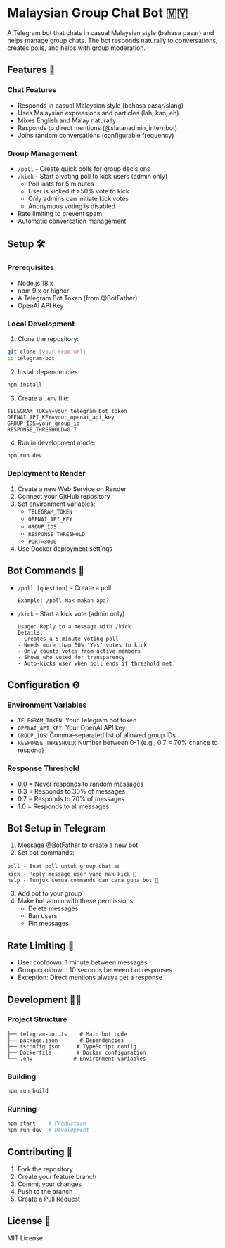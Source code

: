 # Malaysian Group Chat Bot 🇲🇾

A Telegram bot that chats in casual Malaysian style (bahasa pasar) and helps manage group chats. The bot responds naturally to conversations, creates polls, and helps with group moderation.

## Features 🌟

### Chat Features
- Responds in casual Malaysian style (bahasa pasar/slang)
- Uses Malaysian expressions and particles (lah, kan, eh)
- Mixes English and Malay naturally
- Responds to direct mentions (@slatanadmin_internbot)
- Joins random conversations (configurable frequency)

### Group Management
- `/poll` - Create quick polls for group decisions
- `/kick` - Start a voting poll to kick users (admin only)
  - Poll lasts for 5 minutes
  - User is kicked if >50% vote to kick
  - Only admins can initiate kick votes
  - Anonymous voting is disabled
- Rate limiting to prevent spam
- Automatic conversation management

## Setup 🛠️

### Prerequisites
- Node.js 18.x
- npm 9.x or higher
- A Telegram Bot Token (from @BotFather)
- OpenAI API Key

### Local Development
1. Clone the repository:
```bash
git clone [your-repo-url]
cd telegram-bot
```

2. Install dependencies:
```bash
npm install
```

3. Create a `.env` file:
```env
TELEGRAM_TOKEN=your_telegram_bot_token
OPENAI_API_KEY=your_openai_api_key
GROUP_IDS=your_group_id
RESPONSE_THRESHOLD=0.7
```

4. Run in development mode:
```bash
npm run dev
```

### Deployment to Render
1. Create a new Web Service on Render
2. Connect your GitHub repository
3. Set environment variables:
   - `TELEGRAM_TOKEN`
   - `OPENAI_API_KEY`
   - `GROUP_IDS`
   - `RESPONSE_THRESHOLD`
   - `PORT=3000`
4. Use Docker deployment settings

## Bot Commands 🤖

- `/poll [question]` - Create a poll
  ```
  Example: /poll Nak makan apa?
  ```

- `/kick` - Start a kick vote (admin only)
  ```
  Usage: Reply to a message with /kick
  Details:
  - Creates a 5-minute voting poll
  - Needs more than 50% "Yes" votes to kick
  - Only counts votes from active members
  - Shows who voted for transparency
  - Auto-kicks user when poll ends if threshold met
  ```

## Configuration ⚙️

### Environment Variables
- `TELEGRAM_TOKEN`: Your Telegram bot token
- `OPENAI_API_KEY`: Your OpenAI API key
- `GROUP_IDS`: Comma-separated list of allowed group IDs
- `RESPONSE_THRESHOLD`: Number between 0-1 (e.g., 0.7 = 70% chance to respond)

### Response Threshold
- 0.0 = Never responds to random messages
- 0.3 = Responds to 30% of messages
- 0.7 = Responds to 70% of messages
- 1.0 = Responds to all messages

## Bot Setup in Telegram

1. Message @BotFather to create a new bot
2. Set bot commands:
```
poll - Buat poll untuk group chat 📊
kick - Reply message user yang nak kick 🚫
help - Tunjuk semua commands dan cara guna bot 🤖
```

3. Add bot to your group
4. Make bot admin with these permissions:
   - Delete messages
   - Ban users
   - Pin messages

## Rate Limiting 🚦

- User cooldown: 1 minute between messages
- Group cooldown: 10 seconds between bot responses
- Exception: Direct mentions always get a response

## Development 👨‍💻

### Project Structure
```
├── telegram-bot.ts    # Main bot code
├── package.json       # Dependencies
├── tsconfig.json     # TypeScript config
├── Dockerfile        # Docker configuration
└── .env             # Environment variables
```

### Building
```bash
npm run build
```

### Running
```bash
npm start    # Production
npm run dev  # Development
```

## Contributing 🤝

1. Fork the repository
2. Create your feature branch
3. Commit your changes
4. Push to the branch
5. Create a Pull Request

## License 📝

MIT License 